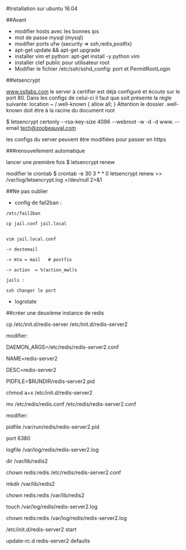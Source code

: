 #Installation sur ubuntu 16.04

##Avant

- modifier hosts avec les bonnes ips
- mot de passe mysql (mysql)
- modifier ports ufw (security => ssh,redis,postfix)
- apt-get update && apt-get upgrade
- installer vim et python: apt-get install -y python vim
- installer clef public pour utilisateur root
- Modifier le fichier /etc/ssh/sshd_config: port et PermitRootLogin

##letsencrypt

www.ssllabs.com
le server à certifier est déjà configuré et écoute sur le port 80.
Dans les configs de celui-ci il faut que soit présente la règle suivante:
location ~ /\.well-known { allow all; } 
Attention le dossier .well-known doit être à la racine du document root

$ letsencrypt certonly --rsa-key-size 4096 --webroot -w <webroot> -d <hostname> -d www.<hostname> --email tech@zoobeauval.com

les configs du server peuvent être modifiées pour passer en https


###renouvellement automatique

lancer une première fois
$ letsencrypt renew 

modifier le crontab
$ crontab -e
30 3 * * 0 letsencrypt renew >> /var/log/letsencrypt.log >/dev/null 2>&1


##Ne pas oublier


- config de fail2ban :

```
/etc/fail2ban

cp jail.conf jail.local


vim jail.local.conf

-> destemail

-> mta = mail   # postfix

-> action  = %(action_mwl)s

jails :

ssh changer le port

```




- logrotate


##créer une deuxième instance de redis


cp /etc/init.d/redis-server /etc/init.d/redis-server2

modifier:

DAEMON_ARGS=/etc/redis/redis-server2.conf

NAME=redis-server2

DESC=redis-server2

PIDFILE=$RUNDIR/redis-server2.pid



chmod a+x /etc/init.d/redis-server2

mv /etc/redis/redis.conf /etc/redis/redis-server2.conf

modifier:

pidfile /var/run/redis/redis-server2.pid

port 6380

logfile /var/log/redis/redis-server2.log

dir /var/lib/redis2



chown redis:redis /etc/redis/redis-server2.conf

mkdir /var/lib/redis2

chown redis:redis /var/lib/redis2

touch /var/log/redis/redis-server2.log

chown redis:redis /var/log/redis/redis-server2.log


/etc/init.d/redis-server2 start

update-rc.d redis-server2 defaults